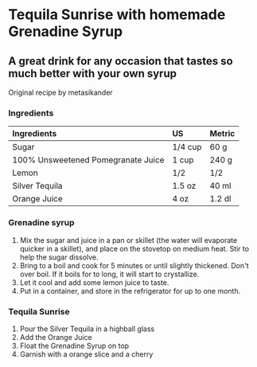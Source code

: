 # Tequila Sunrise with homemade Grenadine Syrup
## A great drink for any occasion that tastes so much better with your own syrup
Original recipe by metasikander


### Ingredients

|Ingredients | US    |Metric |
|:-----------|:------|:------|
| Sugar      | 1/4 cup | 60 g |
| 100% Unsweetened Pomegranate Juice | 1 cup  | 240 g |
| Lemon      | 1/2   | 1/2   |
| Silver Tequila | 1.5 oz | 40 ml |
| Orange Juice | 4 oz | 1.2 dl |


### Grenadine syrup

1. Mix the sugar and juice in a pan or skillet (the water will evaporate quicker in a skillet), and place on the stovetop on medium heat. Stir to help the sugar dissolve.
2. Bring to a boil and cook for 5 minutes or until slightly thickened. Don't over boil. If it boils for to long, it will start to crystallize.
3. Let it cool and add some lemon juice to taste.
4. Put in a container, and store in the refrigerator for up to one month.


### Tequila Sunrise

1. Pour the Silver Tequila in a highball glass
2. Add the Orange Juice
3. Float the Grenadine Syrup on top
4. Garnish with a orange slice and a cherry
